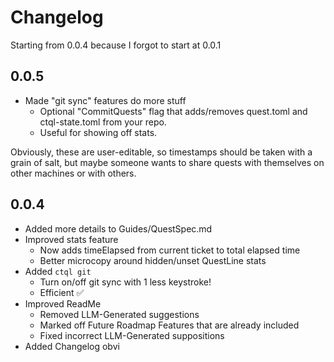 # Changelog

Starting from 0.0.4 because I forgot to start at 0.0.1

## 0.0.5

- Made "git sync" features do more stuff
  - Optional "CommitQuests" flag that adds/removes quest.toml and ctql-state.toml from your repo.
  - Useful for showing off stats.

Obviously, these are user-editable, so timestamps should be taken with a grain of salt, but maybe someone wants to share quests with themselves on other machines or with others.

## 0.0.4

- Added more details to Guides/QuestSpec.md
- Improved stats feature
  - Now adds timeElapsed from current ticket to total elapsed time
  - Better microcopy around hidden/unset QuestLine stats
- Added `ctql git`
  - Turn on/off git sync with 1 less keystroke!
  - Efficient ✅
- Improved ReadMe
  - Removed LLM-Generated suggestions
  - Marked off Future Roadmap Features that are already included
  - Fixed incorrect LLM-Generated suppositions
- Added Changelog obvi
